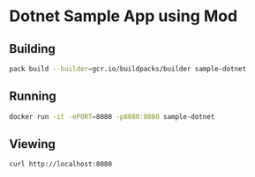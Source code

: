 # Dotnet Sample App using Mod

## Building

```bash
pack build --builder=gcr.io/buildpacks/builder sample-dotnet
```

## Running

```bash
docker run -it -ePORT=8080 -p8080:8080 sample-dotnet
```

## Viewing

```bash
curl http://localhost:8080
```
